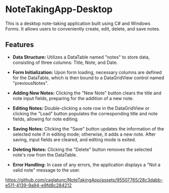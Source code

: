 # NoteTakingApp-Desktop

This is a desktop note-taking application built using C# and Windows Forms. It allows users to conveniently create, edit, delete, and save notes.

## Features

- **Data Structure:** Utilizes a DataTable named "notes" to store data, consisting of three columns: Title, Note, and Date.

- **Form Initialization:** Upon form loading, necessary columns are defined for the DataTable, which is then bound to a DataGridView control named "previousNotes".

- **Adding New Notes:** Clicking the "New Note" button clears the title and note input fields, preparing for the addition of a new note.

- **Editing Notes:** Double-clicking a note row in the DataGridView or clicking the "Load" button populates the corresponding title and note fields, allowing for note editing.

- **Saving Notes:** Clicking the "Save" button updates the information of the selected note if in editing mode; otherwise, it adds a new note. After saving, input fields are cleared, and editing mode is exited.

- **Deleting Notes:** Clicking the "Delete" button removes the selected note's row from the DataTable.

- **Error Handling:** In case of any errors, the application displays a "Not a valid note" message to the user.

https://github.com/caglatunc/NoteTakingApp/assets/95507765/28c3dabb-e511-4139-9a94-e9fd8c284212


